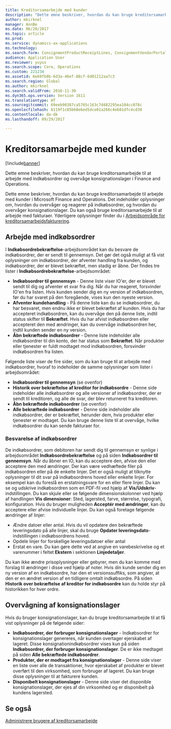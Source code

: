 ```yaml
---
title: Kreditorsamarbejde med kunder
description: "Dette emne beskriver, hvordan du kan bruge kreditorsamarbejde til at arbejde med indkøbsordrer og overvåge konsignationslager i Finance and Operations."
author: mkirknel
manager: AnnBe
ms.date: 06/20/2017
ms.topic: article
ms.prod: 
ms.service: dynamics-ax-applications
ms.technology: 
ms.search.form: ConsignmentProductReceiptLines, ConsignmentVendorPortalOnHand, PurchVendorPortalConfirmedOrders, PurchVendorPortalOriginalOrder, PurchVendorPortalResponsesHistoryList, PurchVendorPortalResponsesPart
audience: Application User
ms.reviewer: yuyus
ms.search.scope: Core, Operations
ms.custom: 221234
ms.assetid: 6e69fb8b-6d3a-46ef-88cf-6d01212aa7c3
ms.search.region: Global
ms.author: mkirknel
ms.search.validFrom: 2016-11-30
ms.dyn365.ops.version: Version 1611
ms.translationtype: HT
ms.sourcegitcommit: 69eeb90387ca5765c163c7d482295ea104cc078c
ms.openlocfilehash: 6119f1c85b68e6ed5dce01a266c4e681dfc4cd30
ms.contentlocale: da-dk
ms.lasthandoff: 09/29/2017

---
```


# <a name="vendor-collaboration-with-customers"></a>Kreditorsamarbejde med kunder

[!include[banner](../includes/banner.md)]


Dette emne beskriver, hvordan du kan bruge kreditorsamarbejde til at arbejde med indkøbsordrer og overvåge konsignationslager i Finance and Operations.

Dette emne beskriver, hvordan du kan bruge kreditorsamarbejde til arbejde med kunder i Microsoft Finance and Operations. Det indeholder oplysninger om, hvordan du overvåger og reagerer på indkøbsordrer, og hvordan du overvåger konsignationslager. Du kan også bruge kreditorsamarbejde til at arbejde med fakturaer. Yderligere oplysninger finder du i [Arbejdsområde for kreditorsamarbejdsfakturering](../../financials/accounts-payable/vendor-portal-invoicing-workspace.md).

## <a name="working-with-purchase-orders"></a>Arbejde med indkøbsordrer
I **Indkøbsordrebekræftelse**-arbejdsområdet kan du besvare de indkøbsordrer, der er sendt til gennemsyn. Det gør det også muligt at få vist oplysninger om indkøbsordrer, der afventer handling fra kunden, og indkøbsordrer, der er blevet bekræftet, men stadig er åbne. Der findes tre lister i **Indkøbsordrebekræftelse**-arbejdsområdet:

-   **Indkøbsordrer til gennemsyn** - Denne liste viser IO'er, der er blevet sendt til dig og afventer et svar fra dig. Når du har reageret, forsvinder IO'en fra listen. Hvis kunden sender dig en ny version af indkøbsordren, før du har svaret på den foregående, vises kun den nyeste version.
-   **Afventer kundehandling** - På denne liste kan du se indkøbsordrer, du har besvaret, men endnu ikke er blevet bekræftet af kunden. Hvis du har accepteret indkøbsordren, kan du overvåge den på denne liste, indtil status skifter til **Bekræftet**. Hvis du har afvist indkøbsordren eller accepteret den med ændringer, kan du overvåge indkøbsordren her, indtil kunden sender en ny version.
-   **Åbn bekræftede indkøbsordrer** - Denne liste indeholder alle indkøbsordrer til din konto, der har status som **Bekræftet**. Når produkter eller tjenester er fuldt modtaget mod indkøbsordren, forsvinder indkøbsordren fra listen.

Følgende liste viser de fire sider, som du kan bruge til at arbejde med indkøbsordrer, hvoraf to indeholder de samme oplysninger som lister i arbejdsområdet:

-   **Indkøbsordrer til gennemsyn** (se ovenfor)
-   **Historik over bekræftelse af kreditor for indkøbsordre** - Denne side indeholder alle indkøbsordrer og alle versioner af indkøbsordrer, der er sendt til kreditoren, og alle de svar, der blev returneret fra kreditoren.
-   **Åbn bekræftede indkøbsordrer** (se ovenfor)
-   **Alle bekræftede indkøbsordrer** - Denne side indeholder alle indkøbsordrer, der er bekræftet, herunder dem, hvis produkter eller tjenester er modtaget. Du kan bruge denne liste til at overvåge, hvilke indkøbsordrer du kan sende fakturaer for.

### <a name="responding-to-purchase-orders"></a>Besvarelse af indkøbsordrer

De indkøbsordrer, som debitoren har sendt dig til gennemsyn er synlige i arbejdsområdet **Indkøbsordrebekræftelse** og på siden **Indkøbsordrer til gennemsyn**. Når du åbner en IO, kan du acceptere den, afvise den eller acceptere den med ændringer. Der kan være vedhæftede filer på indkøbsordren eller på de enkelte linjer. Det er også muligt at tilknytte oplysninger til dit svar på indkøbsordrens hoved eller enkelte linjer. For eksempel kan du foreslå en erstatningsvare for en eller flere linjer. Du kan se og udskrive indkøbsordren som en PDF-fil ved hjælp af **Vis/Udskriv**-indstillingen. Du kan skjule eller se følgende dimensionskolonner ved hjælp af handlingen **Vis dimensioner**: Sted, lagersted, farve, størrelse, typografi, konfiguration. Hvis du bruger muligheden **Acceptér med ændringer**, kan du acceptere eller afvise individuelle linjer. Du kan også foretage følgende ændringer af linjer:

-   Ændre datoer eller antal. Hvis du vil opdatere den bekræftede leveringsdato på alle linjer, skal du bruge **Opdater leveringsdato**-indstillingen i indkøbsordrens hoved.
-   Opdele linjer for forskellige leveringsdatoer eller antal
-   Erstat en vare. Du kan gøre dette ved at angive en varebeskrivelse og et varenummer i feltet **Ekstern** i sektionen **Linjedetaljer**.

Du kan ikke ændre prisoplysninger eller gebyrer, men du kan komme med forslag til ændringer i disse ved hjælp af noter. Hvis din kunde sender dig en ny version af en indkøbsordre, har den et versionssuffiks, som angiver, at den er en ændret version af en tidligere omtalt indkøbsordre. På siden **Historik over bekræftelse af kreditor for indkøbsordre** kan du holde styr på historikken for hver ordre.

## <a name="monitoring-consignment-inventory"></a>Overvågning af konsignationslager
Hvis du bruger konsignationslager, kan du bruge kreditorsamarbejde til at få vist oplysninger på de følgende sider:

-   **Indkøbsordrer, der forbruger konsignationslager** - Indkøbsordrer for konsignationslager genereres, når kunden overtager ejerskabet af lageret. Disse konsignationindkøbsordrer vises kun på siden **Indkøbsordrer, der forbruger konsignationslager**. De er ikke medtaget på siden **Alle bekræftede indkøbsordrer**.
-   **Produkter, der er modtaget fra konsignationslager** - Denne side viser en liste over alle de transaktioner, hvor ejerskabet af produkter er blevet overført til den virksomhed, som forbruger af lageret. Du kan bruge disse oplysninger til at fakturere kunden.
-   **Disponibelt konsignationslager** - Denne side viser det disponible konsignationslager, der ejes af din virksomhed og er disponibelt på kundens lagersted.


<a name="see-also"></a>Se også
--------

[Administrere brugere af kreditorsamarbejde](manage-vendor-collaboration-users.md)





